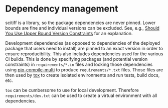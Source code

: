 # Dependency management

scitiff is a library, so the package dependencies are never pinned.
Lower bounds are fine and individual versions can be excluded.
See, e.g., [Should You Use Upper Bound Version Constraints](https://iscinumpy.dev/post/bound-version-constraints/) for an explanation.

Development dependencies (as opposed to dependencies of the deployed package that users need to install) are pinned to an exact version in order to ensure reproducibility.
This also includes dependencies used for the various CI builds.
This is done by specifying packages (and potential version constraints) in `requirements/*.in` files and locking those dependencies using [pip-compile-multi](https://pip-compile-multi.readthedocs.io/en/latest/index.html) to produce `requirements/*.txt` files.
Those files are then used by [tox](https://tox.wiki/en/latest/) to create isolated environments and run tests, build docs, etc.

`tox` can be cumbersome to use for local development.
Therefore `requirements/dev.txt` can be used to create a virtual environment with all dependencies.
